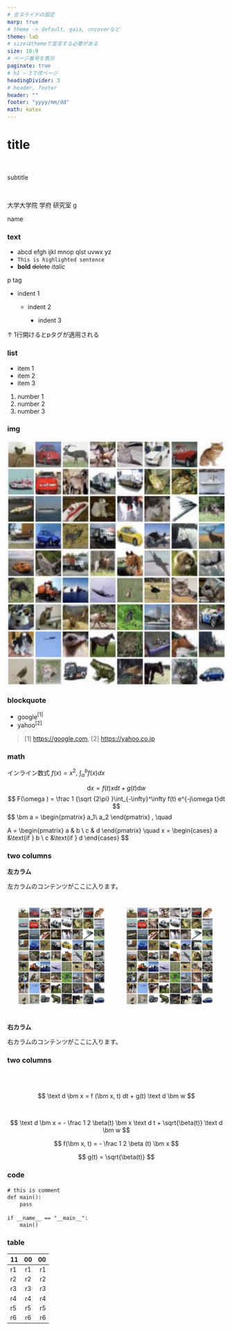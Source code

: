 ```yaml
---
# 全スライドの設定
marp: true
# theme -> default, gaia, uncoverなど
theme: lab
# sizeはthemeで宣言する必要がある
size: 16:9
# ページ番号を表示
paginate: true
# h1 ~ 3で改ページ
headingDivider: 3
# header, footer
header: ""
footer: "yyyy/mm/dd"
math: katex
---
```


# title
<!-- class: title -->
<!-- header: "" -->
<br/>

<span>subtitle</span>

<br/>

大学大学院 学府
研究室 g

name

### text
<!-- class: normal -->
<!-- header: "header" -->
- abcd efgh ijkl mnop qlst uvwx yz
- `This is highlighted sentence`
- **bold** ~~delete~~ _italic_

p tag 

- indent 1

    - indent 2

        - indent 3

↑ 1行開けるとpタグが適用される

### list

- item 1
- item 2
- item 3

1. number 1
2. number 2
3. number 3

### img

![Alt text](img/lab-theme.png)


### blockquote
- google$^{[1]}$
- yahoo$^{[2]}$

> [1] https://google.com, [2] https://yahoo.co.jp


### math

インライン数式 $f(x) = x^2$, $\int_a^b f(x) dx$

$$ 
\text {d} x = f(t) x \text {d}t + g(t) \text {d}w 
$$
$$ 
F(\omega ) = \frac 1 {\sqrt {2\pi} }\int_{-\infty}^\infty f(t) e^{-j\omega t}dt
$$
$$
\bm a = 
    \begin{pmatrix}
        a_1\\
        a_2
    \end{pmatrix}
, \quad

A = 
\begin{pmatrix}
   a & b \\
   c & d
\end{pmatrix}
\quad
x = \begin{cases}
   a &\text{if } b \\
   c &\text{if } d
\end{cases}
$$

### two columns
<div class="two">
    <div class="left">
        <p><b>左カラム</b></p>
        <p>左カラムのコンテンツがここに入ります。</p>
        <img src="img/lab-theme.png" width=200px style="padding: 25px;"><img src="img/lab-theme.png" width=200px style="padding: 25px;">
    </div>
    <div class="right">
        <p><b>右カラム</b></p>
        <p>右カラムのコンテンツがここに入ります。</p>
    </div>
</div>

### two columns
<br />
<br />

<div class="two">
<div class="left">

$$
    \text d \bm x = f (\bm x, t) dt + g(t) \text d \bm w
$$

<br>

$$
    \text d \bm x = - \frac 1 2 \beta(t) \bm x \text d t + \sqrt{\beta(t)} \text d \bm w
$$

</div>
<div class="right">

$$
    f(\bm x, t) = - \frac 1 2 \beta (t) \bm x
$$

$$
    g(t) = \sqrt{\beta(t)}
$$

</div>
</div>

### code
```
# this is comment
def main():
    pass

if __name__ == "__main__":
    main()

```

### table

|11|00|00|
|:----|:----:|----:|
|r1|r1|r1|
|r2|r2|r2|
|r3|r3|r3|
|r4|r4|r4|
|r5|r5|r5|
|r6|r6|r6|